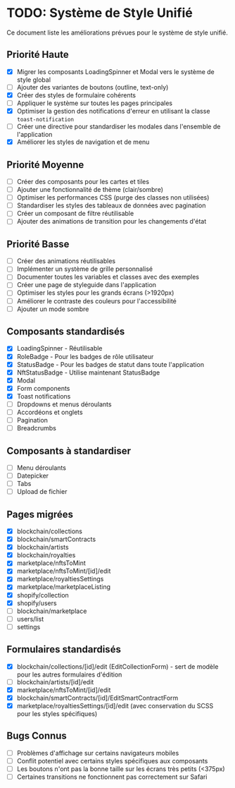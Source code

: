 # TODO: Système de Style Unifié

Ce document liste les améliorations prévues pour le système de style unifié.

## Priorité Haute

- [x] Migrer les composants LoadingSpinner et Modal vers le système de style global
- [ ] Ajouter des variantes de boutons (outline, text-only)
- [x] Créer des styles de formulaire cohérents
- [ ] Appliquer le système sur toutes les pages principales
- [x] Optimiser la gestion des notifications d'erreur en utilisant la classe `toast-notification`
- [ ] Créer une directive pour standardiser les modales dans l'ensemble de l'application
- [x] Améliorer les styles de navigation et de menu

## Priorité Moyenne

- [ ] Créer des composants pour les cartes et tiles
- [ ] Ajouter une fonctionnalité de thème (clair/sombre)
- [ ] Optimiser les performances CSS (purge des classes non utilisées)
- [ ] Standardiser les styles des tableaux de données avec pagination
- [ ] Créer un composant de filtre réutilisable
- [ ] Ajouter des animations de transition pour les changements d'état

## Priorité Basse

- [ ] Créer des animations réutilisables
- [ ] Implémenter un système de grille personnalisé
- [ ] Documenter toutes les variables et classes avec des exemples
- [ ] Créer une page de styleguide dans l'application
- [ ] Optimiser les styles pour les grands écrans (>1920px)
- [ ] Améliorer le contraste des couleurs pour l'accessibilité
- [ ] Ajouter un mode sombre

## Composants standardisés

- [x] LoadingSpinner - Réutilisable
- [x] RoleBadge - Pour les badges de rôle utilisateur
- [x] StatusBadge - Pour les badges de statut dans toute l'application
- [x] NftStatusBadge - Utilise maintenant StatusBadge
- [x] Modal
- [x] Form components
- [x] Toast notifications
- [ ] Dropdowns et menus déroulants
- [ ] Accordéons et onglets
- [ ] Pagination
- [ ] Breadcrumbs

## Composants à standardiser

- [ ] Menu déroulants
- [ ] Datepicker
- [ ] Tabs
- [ ] Upload de fichier

## Pages migrées

- [x] blockchain/collections
- [x] blockchain/smartContracts
- [x] blockchain/artists
- [x] blockchain/royalties
- [x] marketplace/nftsToMint
- [x] marketplace/nftsToMint/[id]/edit
- [x] marketplace/royaltiesSettings
- [x] marketplace/marketplaceListing
- [x] shopify/collection
- [x] shopify/users
- [ ] blockchain/marketplace
- [ ] users/list
- [ ] settings

## Formulaires standardisés

- [x] blockchain/collections/[id]/edit (EditCollectionForm) - sert de modèle pour les autres formulaires d'édition
- [ ] blockchain/artists/[id]/edit
- [x] marketplace/nftsToMint/[id]/edit
- [x] blockchain/smartContracts/[id]/EditSmartContractForm
- [x] marketplace/royaltiesSettings/[id]/edit (avec conservation du SCSS pour les styles spécifiques)

## Bugs Connus

- [ ] Problèmes d'affichage sur certains navigateurs mobiles
- [ ] Conflit potentiel avec certains styles spécifiques aux composants
- [ ] Les boutons n'ont pas la bonne taille sur les écrans très petits (<375px)
- [ ] Certaines transitions ne fonctionnent pas correctement sur Safari
